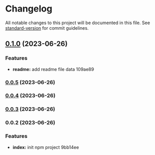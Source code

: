 # Changelog

All notable changes to this project will be documented in this file. See [standard-version](https://github.com/conventional-changelog/standard-version) for commit guidelines.

## [0.1.0](///compare/v1.1.0...v0.1.0) (2023-06-26)

### Features

* **readme:** add readme file data 109ae89

### [0.0.5](///compare/v0.0.4...v1.1.0) (2023-06-26)

### [0.0.4](///compare/v0.0.3...v0.0.4) (2023-06-26)

### [0.0.3](///compare/v0.0.2...v0.0.3) (2023-06-26)

### 0.0.2 (2023-06-26)


### Features

* **index:** init npm project 9bb14ee
